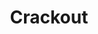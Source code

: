 ---
layout: video
series: Angry Video Game Nerd - Bad Game Cover Art
episode: 14
title: "Crackout"
permalink: /avgn/bad-game-cover-art-14
video_info:
  - youtube;YouTube;1tyX0Uy_mGA
release_date: 2015-12-14
mike_notes:
toggle: off
special: bad-covers
special_id: "Bad Game Cover Art Videos"
platforms:
  - Nintendo Entertainment System
---